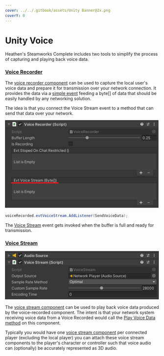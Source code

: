```yaml
---
cover: ../../.gitbook/assets/Unity Banner@2x.png
coverY: 0
---
```


# Unity Voice

Heathen's Steamworks Complete includes two tools to simplify the process of capturing and playing back voice data.

### [Voice Recorder](../../toolkit-for-steamworks-sdk/unity/components/voice-recorder.md)

The [voice recorder component](../../toolkit-for-steamworks-sdk/unity/components/voice-recorder.md) can be used to capture the local user's voice data and prepare it for transmission over your network connection. It provides the data via a [simple event](../../toolkit-for-steamworks-sdk/unity/components/voice-recorder.md#evtvoicestream) feeding a byte\[] of data that should be easily handled by any networking solution.

The idea is that you connect the Voice Stream event to a method that can send that data over your network.

![](<../../.gitbook/assets/image (158) (1) (1).png>)

```csharp
voiceRecorded.evtVoiceStream.AddListener(SendVoiceData);
```

The [Voice Stream](../../toolkit-for-steamworks-sdk/unity/components/voice-recorder.md#evtvoicestream) event gets invoked when the buffer is full and ready for transmission.

### [Voice Stream](../../toolkit-for-steamworks-sdk/unity/components/voice-stream.md)

![](<../../.gitbook/assets/image (187) (1) (1) (1).png>)

The [voice stream component](../../toolkit-for-steamworks-sdk/unity/components/voice-stream.md) can be used to play back voice data produced by the voice-recorded component. The intent is that your network system receiving voice data from a Voice Recorded would call the [Play Voice Data method](../../toolkit-for-steamworks-sdk/unity/components/voice-stream.md#play-voice-data) on this component.

Typically you would have one [voice stream component](../../toolkit-for-steamworks-sdk/unity/components/voice-stream.md) per connected player (excluding the local player) you can attach these voice stream components to the player's character or controller such that voice audio can (optionally) be accurately represented as 3D audio.
